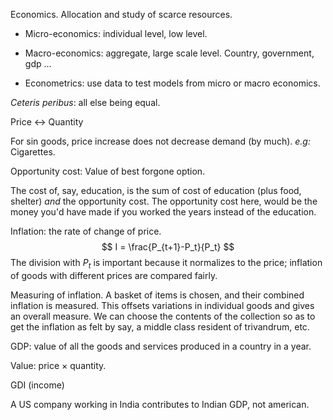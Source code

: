 Economics. Allocation and study of scarce resources. 

- Micro-economics: individual level, low level. 

- Macro-economics: aggregate, large scale level. Country, government, gdp ...

- Econometrics: use data to test models from micro or macro economics.

    

*Ceteris peribus*: all else being equal.

Price <-> Quantity

For sin goods, price increase does not decrease demand (by much). _e.g:_ Cigarettes.

Opportunity cost: Value of best forgone option.

The cost of, say, education, is the sum of cost of education (plus food, shelter) _and_ the opportunity cost. The opportunity cost here, would be the money you'd have made if you worked the years instead of the education. 

Inflation: the rate of change of price.
$$
I = \frac{P_{t+1}-P_t}{P_t}
$$
The division with $P_t$ is important because it normalizes to the price; inflation of goods with different prices are compared fairly. 

Measuring of inflation. A basket of items is chosen, and their combined inflation is measured. This offsets variations in individual goods and gives an overall measure. We can choose the contents of the collection so as to get the inflation as felt by say, a middle class resident of trivandrum, etc. 

GDP: value of all the goods and services produced in a country in a year. 

Value: price $\times$ quantity. 

GDI (income)

A US company working in India contributes to Indian GDP, not american.